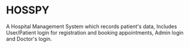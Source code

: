# HOSSPY
A Hospital Management System which records patient's data, Includes User/Patient login for registration and booking appointments, Admin login and Doctor's login.
